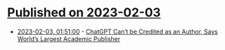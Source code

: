 # [Published on 2023-02-03](index.md)

* [2023-02-03, 01:51:00](https://soylentnews.org/article.pl?sid=23/02/02/0513227&from=rss) - [ChatGPT Can’t be Credited as an Author, Says World’s Largest Academic Publisher](https://soylentnews.org/article.pl?sid=23/02/02/0513227&from=rss)
